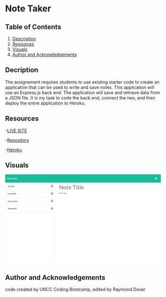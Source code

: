 # Note Taker

## Table of Contents

1. [Description](#description)
2. [Resources](#resources)
3. [Visuals](#visuals)
4. [Author and Acknowledgements](#author-and-acknowledgements)

## Decription

The assignement requires students to use existing starter code to create an application that can be used to write and save notes. This application will use an Express.js back end. The application will save and retrieve data from a JSON file. It is my task to code the back end, connect the two, and then deploy the entire application to Heroku.

## Resources

-[LIVE SITE](https://raydover.github.io/note-taker/)

-[Repository](https://github.com/raydover/note-taker)

-[Heroku](https://morning-oasis-06615.herokuapp.com/)

## Visuals

![Note Taker Screenshot](./assets/note-taker.png)

## Author and Acknowledgements

code created by UNCC Coding Bootcamp, edited by Raymond Dover